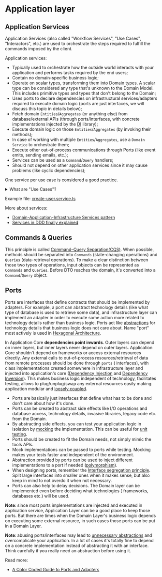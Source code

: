 # Application layer

## Application Services

Application Services (also called "Workflow Services", "Use Cases", "Interactors", etc.) are used to orchestrate the
steps required to fulfill the commands imposed by the client.

Application services:

- Typically used to orchestrate how the outside world interacts with your application and performs tasks required by the
  end users;
- Contain no domain-specific business logic;
- Operate on scalar types, transforming them into Domain types. A scalar type can be considered any type that's unknown
  to the Domain Model. This includes primitive types and types that don't belong to the Domain;
- Uses ports to declare dependencies on infrastructural services/adapters required to execute domain logic (ports are
  just interfaces, we will discuss this topic in details below);
- Fetch domain `Entities`/`Aggregates` (or anything else) from database/external APIs (through ports/interfaces, with
  concrete implementations injected by the [DI](https://en.wikipedia.org/wiki/Dependency_injection) library);
- Execute domain logic on those `Entities`/`Aggregates` (by invoking their methods);
- In case of working with multiple `Entities`/`Aggregates`, use a `Domain Service` to orchestrate them;
- Execute other out-of-process communications through Ports (like event emits, sending emails, etc.);
- Services can be used as a `Command`/`Query` handlers;
- Should not depend on other application services since it may cause problems (like cyclic dependencies);

One service per use case is considered a good practice.

<details>
<summary>What are "Use Cases"?</summary>

[wiki](https://en.wikipedia.org/wiki/Use_case):

> In software and systems engineering, a use case is a list of actions or event steps typically defining the
> interactions between a role (known in the Unified Modeling Language as an actor) and a system to achieve a goal.

Use cases are, simply said, list of actions required from an application.

---

</details>

Example file: [create-user.service.ts](../../../mod/user/commands/create-user/create-user.service.ts)

More about services:

- [Domain-Application-Infrastructure Services pattern](https://badia-kharroubi.gitbooks.io/microservices-architecture/content/patterns/tactical-patterns/domain-application-infrastructure-services-pattern.html)
- [Services in DDD finally explained](https://developer20.com/services-in-ddd-finally-explained/)

## Commands & Queries

This principle is
called [Command–Query Separation(CQS)](https://en.wikipedia.org/wiki/Command%E2%80%93query_separation). When possible,
methods should be separated into `Commands` (state-changing operations) and `Queries` (data-retrieval operations). To
make a clear distinction between those two types of operations, input objects can be represented as `Commands`
and `Queries`. Before DTO reaches the domain, it's converted into a `Command`/`Query` object.

## Ports

Ports are interfaces that define contracts that should be implemented by adapters. For example, a port can abstract
technology details (like what type of database is used to retrieve some data), and infrastructure layer can implement an
adapter in order to execute some action more related to technology details rather than business logic. Ports act
like [abstractions](<https://en.wikipedia.org/wiki/Abstraction_(computer_science)>) for technology details that business
logic does not care about. Name "port" most actively is used
in [Hexagonal Architecture](<https://en.wikipedia.org/wiki/Hexagonal_architecture_(software)>).

In Application Core **dependencies point inwards**. Outer layers can depend on inner layers, but inner layers never
depend on outer layers. Application Core shouldn't depend on frameworks or access external resources directly. Any
external calls to out-of-process resources/retrieval of data from remote processes should be done through `ports` (
interfaces), with class implementations created somewhere in infrastructure layer and injected into application's
core ([Dependency Injection](https://en.wikipedia.org/wiki/Dependency_injection)
and [Dependency Inversion](https://en.wikipedia.org/wiki/Dependency_inversion_principle)). This makes business logic
independent of technology, facilitates testing, allows to plug/unplug/swap any external resources easily making
application modular and [loosely coupled](https://en.wikipedia.org/wiki/Loose_coupling).

- Ports are basically just interfaces that define what has to be done and don't care about how it's done.
- Ports can be created to abstract side effects like I/O operations and database access, technology details, invasive
  libraries, legacy code etc. from the Domain.
- By abstracting side effects, you can test your application logic in isolation
  by [mocking](https://en.wikipedia.org/wiki/Mock_object) the implementation. This can be useful
  for [unit testing](https://en.wikipedia.org/wiki/Unit_testing).
- Ports should be created to fit the Domain needs, not simply mimic the tools APIs.
- Mock implementations can be passed to ports while testing. Mocking makes your tests faster and independent of the
  environment.
- Abstraction provided by ports can be used to inject different implementations to a port if
  needed ([polymorphism](<https://en.wikipedia.org/wiki/Polymorphism_(computer_science)>)).
- When designing ports, remember
  the [Interface segregation principle](https://en.wikipedia.org/wiki/Interface_segregation_principle). Split large
  interfaces into smaller ones when it makes sense, but also keep in mind to not overdo it when not necessary.
- Ports can also help to delay decisions. The Domain layer can be implemented even before deciding what technologies (
  frameworks, databases etc.) will be used.

**Note**: since most ports implementations are injected and executed in application service, Application Layer can be a
good place to keep those ports. But there are times when the Domain Layer's business logic depends on executing some
external resource, in such cases those ports can be put in a Domain Layer.

**Note**: abusing ports/interfaces may lead
to [unnecessary abstractions](https://mortoray.com/2014/08/01/the-false-abstraction-antipattern/) and overcomplicate
your application. In a lot of cases it's totally fine to depend on a concrete implementation instead of abstracting it
with an interface. Think carefully if you really need an abstraction before using it.

Read more:

- [A Color Coded Guide to Ports and Adapters](https://8thlight.com/blog/damon-kelley/2021/05/18/a-color-coded-guide-to-ports-and-adapters.html)